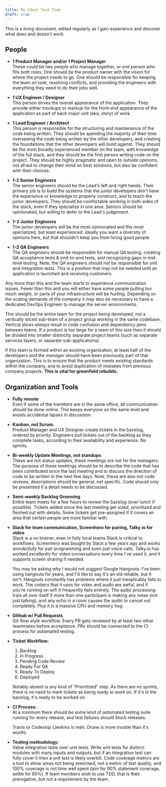 ```yaml
---
title: My Ideal Tech Team
draft: true
---
```


This is a living document, edited regularly as I gain experience and discover what does and doesn't work.

## People

- **1 Product Manager and/or 1 Project Manager**   
  These could be two people who manage together, or one person who fills both roles. One should be the product owner with the vision for where the project needs to go. One should be responsible for keeping the team on task, resolving conflicts, and providing the engineers with everything they need to do their jobs well.

- **1 UX Engineer / Designer**   
  This person drives the overall appearance of the application. They provide either mockups or markup for the front-end appearance of the application as part of each major unit (aka, story) of work.

- **1 Lead Engineer / Architect**   
  This person is responsible for the structuring and maintenance of the code being written. They should be spending the majority of their time overseeing the code being written by the other developers, and creating the foundations that the other developers will build against. They should be the most broadly experienced member on the team, with knowledge of the full stack, and they should be the first person writing code on the project. They should be highly pragmatic and open to outside opinions, not afraid to change their mind on best solutions, but also be confident with their choices.

- **1-2 Senior Engineers**   
  The senior engineers should be the Lead's left and right hands. Their primary job is to build the systems that the junior developers don't have the experience or knowledge to properly construct, and to teach the junior developers. They should be comfortable working in both sides of the stack, even if they specialize in one area.  Seniors should be opinionated, but willing to defer to the Lead's judgement.

- **1-3 Junior Engineers**   
  The junior developers will be the most opinionated and the most specialized, but least experienced.  Ideally you want a diversity of opinions here, but that shouldn't keep you from hiring good people.

- **1-2 QA Engineers**   
  The QA engineers should be responsible for manual QA testing, creating QA acceptance tests & end-to-end tests, and recognizing gaps in mid-level testing. Note, the QA engineers should _not_ be responsible for unit and integration tests. This is a position that may not be needed until an application is launched and receiving customers.

Any more than this and the team starts to experience communication issues. Fewer than this and you will either have some people pulling too much weight, or parts of your infrastructure will be hurting. Depending on the scaling demands of the company it may also be necessary to have a dedicated DevOps Engineer to manage the server environments.

This should be the entire team for the project being developed, not a vertically sliced sub-team of a project group working in the same codebase. Vertical slices _always_ result in code confusion and dependency jams between teams.  If a product is too large for a team of this size then it should be divided into smaller distinctly separate project teams (such as separate services layers, or separate sub-applications).

If this team is formed within an existing organization, at least half of the developers *and the manager* should have been previously part of that organization. This is to ensure that the product meets existing standards within the company, and to avoid duplication of mistakes from previous company projects.  **This is vital for greenfield rebuilds.**

## Organization and Tools

- **Fully remote**   
  Even if some of the members are in the same office, all communication should be done online.  This keeps everyone on the same level and avoids accidental lapses in discussion.

- **Kanban, not Scrum.**   
  Product Manager and UX Designer create tickets in the backlog, ordered by priority. Engineers pull tickets out of the backlog as they complete tasks, according to their availability and experience. *No sprints.*

- **Bi-weekly Update Meetings, not standups**   
  These are not status updates, these meetings are not for the managers. The purpose of these meetings should be to describe the code that has been contributed since the last meeting and to discuss the direction of code to be written in the next few days. Note, these are also not code reviews, descriptions should be general, not specific. Code should only be presented if a detail needs to be discussed.

- **Semi-weekly Backlog Grooming**   
  Entire team meets for a few hours to review the backlog (over lunch if possible). Tickets added since the last meeting get sized, prioritized and fleshed out with details. Some tickets get pre-assigned if it covers an area that certain people are more familiar with.

- **Slack for team communication, Screenhero for pairing, Talky.io for video**   
  Slack is a no brainer, even in fully local teams Slack is critical to workflows. Screenhero was bought by Slack a few years ago and works _wonderfully_ for pair programming and even just voice calls. Talky.io has worked excellently for video conversations every time I've used it, and it supports screen sharing if needed.

  You may be asking why I would not suggest Google Hangouts.  I've been using hangouts for years, and I'd like to say it's an old reliable, but it isn't. Hangouts constantly has problems where it just inexplicably fails to work. The codecs that it uses for video and audio are awful, and if you're running on wifi it frequently fails entirely. The audio processing trips all over itself if more than one participant is making any noise (not just talking), and any echo in a room causes the audio to cancel out completely. Plus it is a massive CPU and memory hog.

- **Github w/ Pull Requests**   
  Git-flow style workflow. Every PR gets reviewed by at least two other teammates before acceptance. PRs should be connected to the CI process for automated testing.

- **Ticket Workflow:**   
  1. Backlog
  2. In Progress
  3. Pending Code Review
  4. Ready For QA
  5. Ready To Deploy
  6. Deployed

  Notably absent is any kind of "Prioritized" step. As there are no sprints, there is no need to mark tickets as being ready to work on. If it's in the backlog, it's ready to be worked on.

- **CI Process:**   
  At a minimum there should be some kind of automated testing suite running for every release, and test failures should block releases.

  Travis or Codeship (Jenkins is meh, Drone is more trouble than it's worth).

- **Testing methodology:**   
  Value integration tests over unit tests. Write unit tests for distinct modules with many inputs and outputs, but if an integration test can fully cover it then a unit test is likely overkill. Code coverage metrics are a tool to show areas not being exercised, not a metric of test quality, and 100% coverage is not time well spent (aim for 90% statement coverage, settle for 85%). If team members wish to use TDD, that is their prerogative, but not a requirement by the team.
